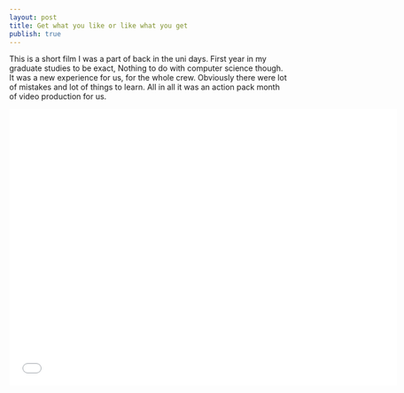 ```yaml
---
layout: post
title: Get what you like or like what you get
publish: true
---
```


This is a short film I was a part of back in the uni days. First year in my graduate studies to be exact, Nothing to do with computer science though. It was a new experience for us, for the whole crew. Obviously there were lot of mistakes and lot of things to learn. All in all it was an action pack month of video production for us. 

<iframe width="700" height="500" src="//www.youtube.com/embed/0a3W1s64oOc" frameborder="0" allowfullscreen></iframe>
